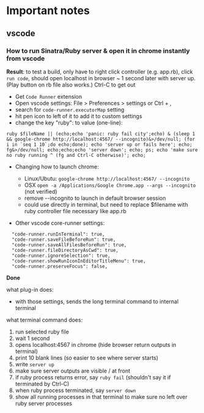 # Important notes #

## vscode ##

### How to run Sinatra/Ruby server & open it in chrome instantly from vscode ###

**Result**: to test a build, only have to right click controller (e.g. app.rb), click `run code`, should open localhost in browser ~ 1 second later with server up. (Play button on rb file also works.) Ctrl-C to get out

* Get `Code Runner` extension
* Open vscode settings: File > Preferences > settings or Ctrl + ,
* search for `code-runner.executorMap` setting
* hit pen icon to left of it to add it to custom settings
* change the key "ruby": to value (one-line):

``
  ruby $fileName || (echo;echo 'panic: ruby fail city';echo) & (sleep 1 && google-chrome http://localhost:4567/ --incognito)&>/dev/null; (for i in `seq 1 10`;do echo;done); echo 'server up or fails here'; echo; fg&>/dev/null; echo;echo;echo 'server down'; echo; ps; echo 'make sure no ruby running ^ (fg and Ctrl-C otherwise)'; echo;
``

  * Changing how to launch chrome:
    * Linux/Ubutu: `google-chrome http://localhost:4567/ --incognito`
    * OSX `open -a /Applications/Google Chrome.app --args --incognito` (not verified)
    * remove --incognito to launch in default browser session
    * could use directly in terminal, but need to replace $filename with ruby controller file necessary like app.rb

* Other vscode core-runner settings:
```
  "code-runner.runInTerminal": true,
  "code-runner.saveFileBeforeRun": true,
  "code-runner.saveAllFilesBeforeRun": true,
  "code-runner.fileDirectoryAsCwd": true,
  "code-runner.ignoreSelection": true,
  "code-runner.showRunIconInEditorTitleMenu": true,
  "code-runner.preserveFocus": false,
```

**Done**

what plug-in does:

  * with those settings, sends the long terminal command to internal terminal

what terminal command does:

  1. run selected ruby file
  2. wait 1 second
  3. opens localhost:4567 in chrome (hide browser return outputs in terminal)
  4. print 10 blank lines (so easier to see where server starts)
  5. write `server up`
  6. make sure server outputs are visible / at front
  7. if ruby process returns error, say `ruby fail` (shouldn't say it if terminated by Ctrl-C)
  8. when ruby process terminated, say `server down`
  9. show all running processes in that terminal to make sure no left over ruby server processes

